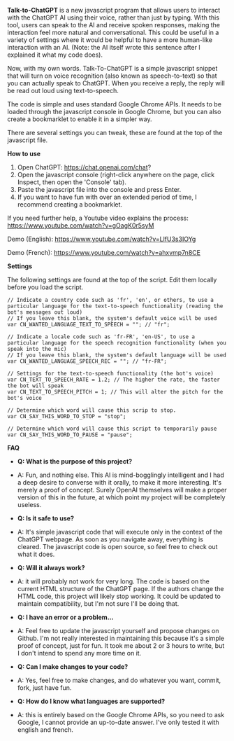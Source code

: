 **Talk-to-ChatGPT** is a new javascript program that allows users to interact with the ChatGPT AI using their voice, rather than just by typing. With this tool, users can speak to the AI and receive spoken responses, making the interaction feel more natural and conversational. This could be useful in a variety of settings where it would be helpful to have a more human-like interaction with an AI. (Note: the AI itself wrote this sentence after I explained it what my code does).

Now, with my own words. Talk-To-ChatGPT is a simple javascript snippet that will turn on voice recognition (also known as speech-to-text) so that you can actually speak to ChatGPT. When you receive a reply, the reply will be read out loud using text-to-speech.

The code is simple and uses standard Google Chrome APIs. It needs to be loaded through the javascript console in Google Chrome, but you can also create a bookmarklet to enable it in a simpler way.

There are several settings you can tweak, these are found at the top of the javascript file.

**How to use**

1. Open ChatGPT: https://chat.openai.com/chat?
2. Open the javascript console (right-click anywhere on the page, click Inspect, then open the 'Console' tab).
3. Paste the javascript file into the console and press Enter.
4. If you want to have fun with over an extended period of time, I recommend creating a bookmarklet.

If you need further help, a Youtube video explains the process: https://www.youtube.com/watch?v=gOagK0r5syM

Demo (English): https://www.youtube.com/watch?v=LlfU3s3IOYg

Demo (French): https://www.youtube.com/watch?v=ahxvmp7n8CE


**Settings**

The following settings are found at the top of the script. Edit them locally before you load the script.
```
// Indicate a country code such as 'fr', 'en', or others, to use a particular language for the text-to-speech functionality (reading the bot's messages out loud)
// If you leave this blank, the system's default voice will be used
var CN_WANTED_LANGUAGE_TEXT_TO_SPEECH = ""; // "fr";

// Indicate a locale code such as 'fr-FR', 'en-US', to use a particular language for the speech recognition functionality (when you speak into the mic)
// If you leave this blank, the system's default language will be used
var CN_WANTED_LANGUAGE_SPEECH_REC = ""; // "fr-FR";

// Settings for the text-to-speech functionality (the bot's voice)
var CN_TEXT_TO_SPEECH_RATE = 1.2; // The higher the rate, the faster the bot will speak
var CN_TEXT_TO_SPEECH_PITCH = 1; // This will alter the pitch for the bot's voice

// Determine which word will cause this scrip to stop.
var CN_SAY_THIS_WORD_TO_STOP = "stop";

// Determine which word will cause this script to temporarily pause
var CN_SAY_THIS_WORD_TO_PAUSE = "pause";
```


**FAQ**

* **Q: What is the purpose of this project?**
* A: Fun, and nothing else. This AI is mind-bogglingly intelligent and I had a deep desire to converse with it orally, to make it more interesting. It's merely a proof of concept. Surely OpenAI themselves will make a proper version of this in the future, at which point my project will be completely useless.

* **Q: Is it safe to use?**
* A: It's simple javascript code that will execute only in the context of the ChatGPT webpage. As soon as you navigate away, everything is cleared. The javascript code is open source, so feel free to check out what it does.

* **Q: Will it always work?**
* A: it will probably not work for very long. The code is based on the current HTML structure of the ChatGPT page. If the authors change the HTML code, this project will likely stop working. It could be updated to maintain compatibility, but I'm not sure I'll be doing that.

* **Q: I have an error or a problem...**
* A: Feel free to update the javascript yourself and propose changes on Github. I'm not really interested in maintaining this because it's a simple proof of concept, just for fun. It took me about 2 or 3 hours to write, but I don't intend to spend any more time on it.

* **Q: Can I make changes to your code?**
* A: Yes, feel free to make changes, and do whatever you want, commit, fork, just have fun.

* **Q: How do I know what languages are supported?**
* A: this is entirely based on the Google Chrome APIs, so you need to ask Google, I cannot provide an up-to-date answer. I've only tested it with english and french.
